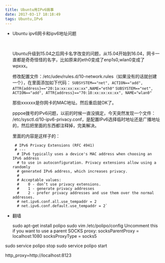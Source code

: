 ```yaml
---
title: Ubuntu用IPv6搞事
date: 2017-03-17 18:18:49
tags: Ubuntu,IPv6
---
```


- Ubuntu ipv6网卡和ipv6地址问题

   ​

   Ubuntu升级到15.04之后网卡名字改变的问题，从15.04开始到16.04，网卡一直都是奇奇怪怪的名字，比如原来的eth0变成了enp1s0,wlan0变成了wpxxx。

   修改配置文件：/etc/udev/rules.d/10-network.rules（如果没有的话就创建一个），在里面添加如下代码：
    `SUBSYSTEM=="net", ACTION=="add", ATTR{address}=="20:1a:xx:xx:xx:xx",NAME="eth0"`
    `SUBSYSTEM=="net", ACTION=="add", ATTR{address}=="70:18:xx:xx:xx:xx", NAME="wlan0"`

   那些xxxxxx是你网卡的MAC地址。然后重启就OK了。

   pppoe拨号的IPv6问题，以前的时候一直没搞定，今天突然发现一个文件： /etc/sysctl.d/10-ipv6-privacy.conf，是配置IPv6选择临时地址还是广播地址的，然后把里面的东西都注释掉，完美解决。

  里面的内容是这样子的：

       # IPv6 Privacy Extensions (RFC 4941)
       # ---
        # IPv6 typically uses a device's MAC address when choosing an IPv6 address
        # to use in autoconfiguration. Privacy extensions allow using a randomly
        # generated IPv6 address, which increases privacy.
        #
        # Acceptable values:
        #    0 - don’t use privacy extensions.
        #    1 - generate privacy addresses
        #    2 - prefer privacy addresses and use them over the normal addresses.
        # net.ipv6.conf.all.use_tempaddr = 2
        # net.ipv6.conf.default.use_tempaddr = 2`     

-  翻墙 

   sudo apt-get install polipo
   sudo vim /etc/polipo/config
    Uncomment this if you want to use a parent SOCKS proxy:
    socksParentProxy = localhost:1080
    socksProxyType = socks5



sudo service polipo stop
sudo service polipo start

http_proxy=http://localhost:8123